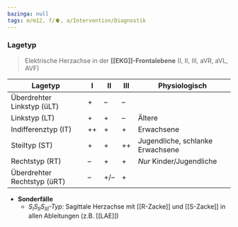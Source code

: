 ```yaml
---
bazinga: null
tags: m/m12, f/🫀, a/Intervention/Diagnostik
---
```

### Lagetyp
> Elektrische Herzachse in der **[[EKG]]-Frontalebene** (I, II, III, aVR, aVL, AVF)

| Lagetyp                     | I   | II  | III | Physiologisch |
| --------------------------- | --- | --- | --- | ------------- |
| Überdrehter Linkstyp (üLT)  | +   | –   | –   |               |
| Linkstyp (LT)               | +   | +   | –   | Ältere              |
| Indifferenztyp (IT)         | ++  | +   | +   | Erwachsene              |
| Steiltyp (ST)               | +   | +   | ++  | Jugendliche, schlanke Erwachsene              |
| Rechtstyp (RT)              | –   | +   | +   | *Nur* Kinder/Jugendliche               |
| Überdrehter Rechtstyp (üRT) | –   | +/– | +   |               |

- **Sonderfälle**
	- *$S_{I}S_{II}S_{III}$-Typ:* Sagittale Herzachse mit [[R-Zacke]] und [[S-Zacke]] in allen Ableitungen (z.B. [[LAE]])